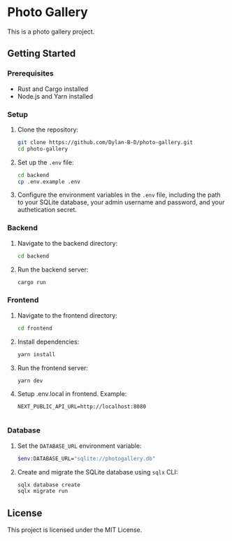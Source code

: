 # Photo Gallery

This is a photo gallery project.

## Getting Started

### Prerequisites

- Rust and Cargo installed
- Node.js and Yarn installed

### Setup

1. Clone the repository:

   ```sh
   git clone https://github.com/Dylan-B-D/photo-gallery.git
   cd photo-gallery
   ```

2. Set up the `.env` file:

   ```sh
   cd backend
   cp .env.example .env
   ```

3. Configure the environment variables in the `.env` file, including the path to your SQLite database, your admin username and password, and your authetication secret.

### Backend

1. Navigate to the backend directory:

   ```sh
   cd backend
   ```

2. Run the backend server:
   ```sh
   cargo run
   ```

### Frontend

1. Navigate to the frontend directory:

   ```sh
   cd frontend
   ```

2. Install dependencies:

   ```sh
   yarn install
   ```

3. Run the frontend server:

   ```sh
   yarn dev
   ```

4. Setup .env.local in frontend. Example:

   ```
   NEXT_PUBLIC_API_URL=http://localhost:8080


### Database

1. Set the `DATABASE_URL` environment variable:

    ```sh
    $env:DATABASE_URL="sqlite://photogallery.db"
    ```

2. Create and migrate the SQLite database using `sqlx` CLI:
    ```sh
    sqlx database create
    sqlx migrate run
    ```

## License

This project is licensed under the MIT License.
